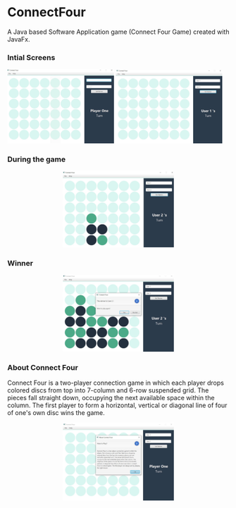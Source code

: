 # ConnectFour
A Java based Software Application game (Connect Four Game) created with JavaFx. 


### Intial Screens
<p>
  <img src="screenshots/Image1.JPG" width="48%" />
  <img src="screenshots/Image2.JPG" width="48%" /> 
  
</p>

### During the game

<p align="center"><img src="screenshots/Image3.JPG" width=50% height=50% ></p>

### Winner

<p align="center"><img src="screenshots/Image4.JPG" width=50% height=50% ></p>

### About Connect Four
Connect Four is a two-player connection game in which each player drops colored discs from top into 7-column and 6-row suspended grid. The pieces fall straight down, occupying the next available space within the column. The first player to form a horizontal, vertical or diagonal line of four of one's own disc wins the game.

<p align="center"><img src="screenshots/Image5.JPG" width=50% height=50% ></p>
